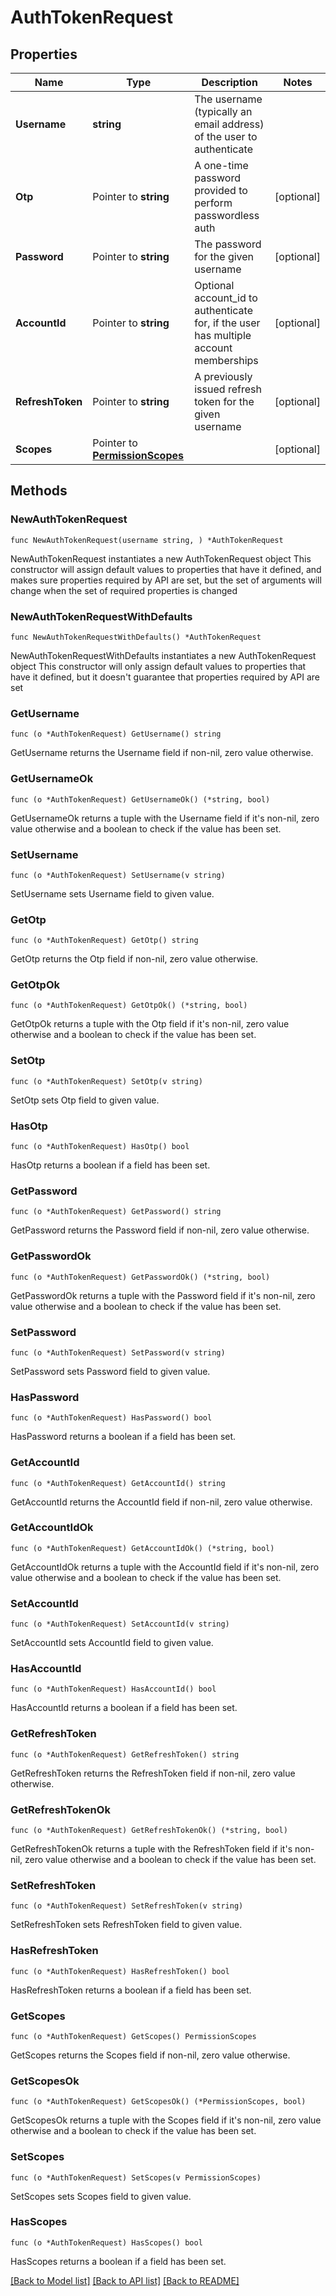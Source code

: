 # AuthTokenRequest

## Properties

Name | Type | Description | Notes
------------ | ------------- | ------------- | -------------
**Username** | **string** | The username (typically an email address) of the user to authenticate | 
**Otp** | Pointer to **string** | A one-time password provided to perform passwordless auth | [optional] 
**Password** | Pointer to **string** | The password for the given username | [optional] 
**AccountId** | Pointer to **string** | Optional account_id to authenticate for, if the user has multiple account memberships | [optional] 
**RefreshToken** | Pointer to **string** | A previously issued refresh token for the given username | [optional] 
**Scopes** | Pointer to [**PermissionScopes**](PermissionScopes.md) |  | [optional] 

## Methods

### NewAuthTokenRequest

`func NewAuthTokenRequest(username string, ) *AuthTokenRequest`

NewAuthTokenRequest instantiates a new AuthTokenRequest object
This constructor will assign default values to properties that have it defined,
and makes sure properties required by API are set, but the set of arguments
will change when the set of required properties is changed

### NewAuthTokenRequestWithDefaults

`func NewAuthTokenRequestWithDefaults() *AuthTokenRequest`

NewAuthTokenRequestWithDefaults instantiates a new AuthTokenRequest object
This constructor will only assign default values to properties that have it defined,
but it doesn't guarantee that properties required by API are set

### GetUsername

`func (o *AuthTokenRequest) GetUsername() string`

GetUsername returns the Username field if non-nil, zero value otherwise.

### GetUsernameOk

`func (o *AuthTokenRequest) GetUsernameOk() (*string, bool)`

GetUsernameOk returns a tuple with the Username field if it's non-nil, zero value otherwise
and a boolean to check if the value has been set.

### SetUsername

`func (o *AuthTokenRequest) SetUsername(v string)`

SetUsername sets Username field to given value.


### GetOtp

`func (o *AuthTokenRequest) GetOtp() string`

GetOtp returns the Otp field if non-nil, zero value otherwise.

### GetOtpOk

`func (o *AuthTokenRequest) GetOtpOk() (*string, bool)`

GetOtpOk returns a tuple with the Otp field if it's non-nil, zero value otherwise
and a boolean to check if the value has been set.

### SetOtp

`func (o *AuthTokenRequest) SetOtp(v string)`

SetOtp sets Otp field to given value.

### HasOtp

`func (o *AuthTokenRequest) HasOtp() bool`

HasOtp returns a boolean if a field has been set.

### GetPassword

`func (o *AuthTokenRequest) GetPassword() string`

GetPassword returns the Password field if non-nil, zero value otherwise.

### GetPasswordOk

`func (o *AuthTokenRequest) GetPasswordOk() (*string, bool)`

GetPasswordOk returns a tuple with the Password field if it's non-nil, zero value otherwise
and a boolean to check if the value has been set.

### SetPassword

`func (o *AuthTokenRequest) SetPassword(v string)`

SetPassword sets Password field to given value.

### HasPassword

`func (o *AuthTokenRequest) HasPassword() bool`

HasPassword returns a boolean if a field has been set.

### GetAccountId

`func (o *AuthTokenRequest) GetAccountId() string`

GetAccountId returns the AccountId field if non-nil, zero value otherwise.

### GetAccountIdOk

`func (o *AuthTokenRequest) GetAccountIdOk() (*string, bool)`

GetAccountIdOk returns a tuple with the AccountId field if it's non-nil, zero value otherwise
and a boolean to check if the value has been set.

### SetAccountId

`func (o *AuthTokenRequest) SetAccountId(v string)`

SetAccountId sets AccountId field to given value.

### HasAccountId

`func (o *AuthTokenRequest) HasAccountId() bool`

HasAccountId returns a boolean if a field has been set.

### GetRefreshToken

`func (o *AuthTokenRequest) GetRefreshToken() string`

GetRefreshToken returns the RefreshToken field if non-nil, zero value otherwise.

### GetRefreshTokenOk

`func (o *AuthTokenRequest) GetRefreshTokenOk() (*string, bool)`

GetRefreshTokenOk returns a tuple with the RefreshToken field if it's non-nil, zero value otherwise
and a boolean to check if the value has been set.

### SetRefreshToken

`func (o *AuthTokenRequest) SetRefreshToken(v string)`

SetRefreshToken sets RefreshToken field to given value.

### HasRefreshToken

`func (o *AuthTokenRequest) HasRefreshToken() bool`

HasRefreshToken returns a boolean if a field has been set.

### GetScopes

`func (o *AuthTokenRequest) GetScopes() PermissionScopes`

GetScopes returns the Scopes field if non-nil, zero value otherwise.

### GetScopesOk

`func (o *AuthTokenRequest) GetScopesOk() (*PermissionScopes, bool)`

GetScopesOk returns a tuple with the Scopes field if it's non-nil, zero value otherwise
and a boolean to check if the value has been set.

### SetScopes

`func (o *AuthTokenRequest) SetScopes(v PermissionScopes)`

SetScopes sets Scopes field to given value.

### HasScopes

`func (o *AuthTokenRequest) HasScopes() bool`

HasScopes returns a boolean if a field has been set.


[[Back to Model list]](../README.md#documentation-for-models) [[Back to API list]](../README.md#documentation-for-api-endpoints) [[Back to README]](../README.md)


